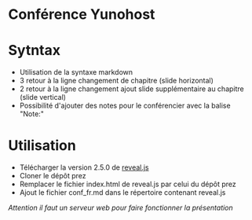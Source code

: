 Conférence Yunohost
====
Sytntax
===
* Utilisation de la syntaxe markdown 
* 3 retour à la ligne changement de chapitre (slide horizontal)
* 2 retour à la ligne changement ajout slide supplémentaire au chapitre (slide vertical)
* Possibilité d'ajouter des notes pour le conférencier avec la balise "Note:"


Utilisation 
===

* Télécharger la version 2.5.0 de [reveal.js](https://github.com/hakimel/reveal.js/releases)
* Cloner le dépôt prez
* Remplacer le fichier index.html de reveal.js par celui du dépôt prez
* Ajout le fichier conf_fr.md dans le répertoire contenant reveal.js

*Attention il faut un serveur web pour faire fonctionner la présentation*
